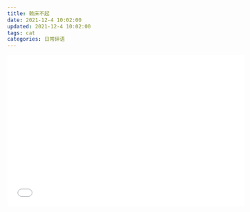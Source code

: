 ```yaml
---
title: 赖床不起
date: 2021-12-4 10:02:00
updated: 2021-12-4 10:02:00
tags: cat
categories: 日常碎语
---
```


<iframe width=550 height=350 src="/img/cat/sleep.mp4" frameborder=0 allowfullscreen></iframe>
